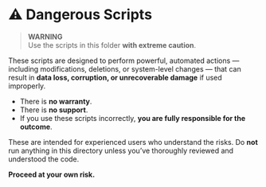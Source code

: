 # ⚠️ Dangerous Scripts

> **WARNING**  
> Use the scripts in this folder **with extreme caution**.

These scripts are designed to perform powerful, automated actions — including modifications, deletions, or system-level changes — that can result in **data loss, corruption, or unrecoverable damage** if used improperly.

- There is **no warranty**.
- There is **no support**.
- If you use these scripts incorrectly, **you are fully responsible for the outcome**.

These are intended for experienced users who understand the risks. Do **not** run anything in this directory unless you’ve thoroughly reviewed and understood the code.

**Proceed at your own risk.**
